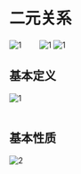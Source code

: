 # 二元关系
![1](https://i.loli.net/2019/10/07/vdTqfJslc6eAUwX.png)
　　![1](https://i.loli.net/2019/10/07/Z2WhmpHQMRSoJLz.png)
![1](https://i.loli.net/2019/10/07/Lxrj2hyu8BpUJKi.png)
## 基本定义
![1](https://i.loli.net/2019/10/07/BqfPb7eHNMpTKvr.png)</br></br>
## 基本性质
![2](https://i.loli.net/2019/10/07/pbIuw1QJfdB6GhT.png)</br></br>



